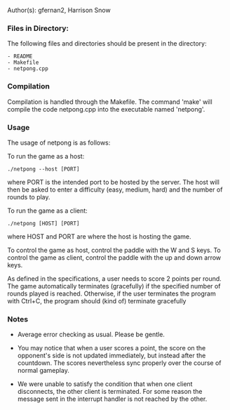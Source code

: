 Author(s): gfernan2, Harrison Snow

### Files in Directory:

The following files and directories should be present in the directory:

	- README
	- Makefile
	- netpong.cpp

### Compilation

Compilation is handled through the Makefile. The command 'make' will compile the code
netpong.cpp into the executable named 'netpong'. 

### Usage

The usage of netpong is as follows:

To run the game as a host:

	./netpong --host [PORT]

where PORT is the intended port to be hosted by the server. The host will then be asked to
enter a difficulty (easy, medium, hard) and the number of rounds to play.

To run the game as a client:

	./netpong [HOST] [PORT]

where HOST and PORT are where the host is hosting the game.

To control the game as host, control the paddle with the W and S keys.
To control the game as client, control the paddle with the up and down arrow keys.

As defined in the specifications, a user needs to score 2 points per round. The game automatically terminates (gracefully)
if the specified number of rounds played is reached. Otherwise, if the user terminates the program with Ctrl+C, the program
should (kind of) terminate gracefully

### Notes

- Average error checking as usual. Please be gentle.

- You may notice that when a user scores a point, the score on the opponent's side is not updated immediately, but instead after the countdown.
The scores nevertheless sync properly over the course of normal gameplay. 

- We were unable to satisfy the condition that when one client disconnects, the other client is terminated. For some reason the message sent
in the interrupt handler is not reached by the other.
